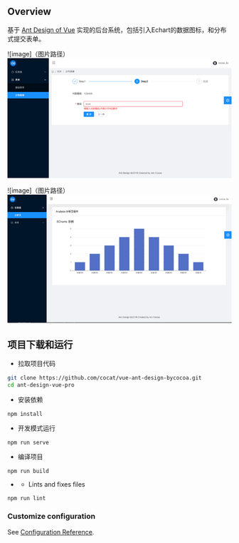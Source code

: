 Overview
----

基于 [Ant Design of Vue](https://vuecomponent.github.io/ant-design-vue/docs/vue/introduce-cn/) 实现的后台系统，包括引入Echart的数据图标，和分布式提交表单。


![image]（图片路径）
![image](https://github.com/cocat/vue-ant-design-bycocoa/blob/main/分布表单页.png)

![image]（图片路径）
![image](https://github.com/cocat/vue-ant-design-bycocoa/blob/main/表单分析页.png)


项目下载和运行
----

- 拉取项目代码
```bash
git clone https://github.com/cocat/vue-ant-design-bycocoa.git
cd ant-design-vue-pro
```

- 安装依赖
```
npm install
```

- 开发模式运行
```
npm run serve
```

- 编译项目
```
npm run build
```

- - Lints and fixes files

```
npm run lint
```

### Customize configuration
See [Configuration Reference](https://cli.vuejs.org/config/).

